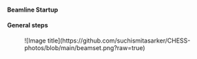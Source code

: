 
#### Beamline Startup 


#### General steps

<figure markdown>
  ![Image title](https://github.com/suchismitasarker/CHESS-photos/blob/main/beamset.png?raw=true)
</figure>

